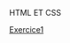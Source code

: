 <!DOCTYPE html>
<html lang="en">
<head>
    <meta charset="UTF-8">
    <meta name="viewport" content="width=device-width, initial-scale=1.0">
    <meta http-equiv="X-UA-Compatible" content="ie=edge">
</head>
<body>
    <p>HTML ET CSS</p>
    
  <a href="https://Patre64.github.io/Exercices//Exercice1.html">Exercice1</a>
  
  <body>
  </html>
